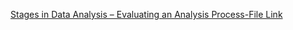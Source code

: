 [Stages in Data Analysis – Evaluating an Analysis Process-File Link](https://docs.google.com/document/d/1RD9umQnkSkpwP6YLJ-MmMVaynz77tCQSPue_P7ciU9Q/edit?tab=t.0)
